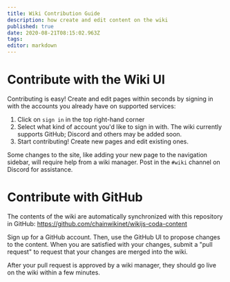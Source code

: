 ```yaml
---
title: Wiki Contribution Guide
description: how create and edit content on the wiki
published: true
date: 2020-08-21T08:15:02.963Z
tags: 
editor: markdown
---
```


# Contribute with the Wiki UI

Contributing is easy!  Create and edit pages within seconds by signing in with the accounts you already have on supported services:

1. Click on `sign in` in the top right-hand corner
2. Select what kind of account you'd like to sign in with. The wiki currently supports GitHub; Discord and others may be added soon.
3. Start contributing!  Create new pages and edit existing ones.

Some changes to the site, like adding your new page to the navigation sidebar, will require help from a wiki manager. Post in the `#wiki` channel on Discord for assistance.


# Contribute with GitHub

The contents of the wiki are automatically synchronized with this repository in GitHub: https://github.com/chainwikinet/wikijs-coda-content

Sign up for a GitHub account.  Then, use the GitHub UI to propose changes to the content.  When you are satisfied with your changes, submit a "pull request" to request that your changes are merged into the wiki.

After your pull request is approved by a wiki manager, they should go live on the wiki within a few minutes.